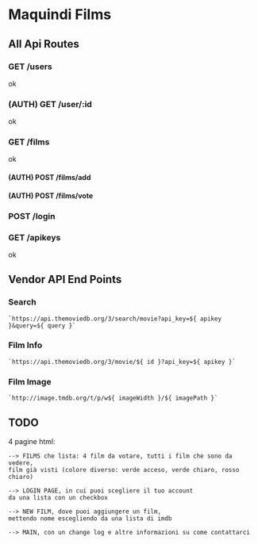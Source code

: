 # Maquindi Films

## All Api Routes

### GET /users

ok

### (AUTH) GET /user/:id

ok

### GET /films

ok

#### (AUTH) POST /films/add

#### (AUTH) POST /films/vote

### POST /login

### GET /apikeys

ok

## Vendor API End Points

### Search

	`https://api.themoviedb.org/3/search/movie?api_key=${ apikey }&query=${ query }`

### Film Info

	`https://api.themoviedb.org/3/movie/${ id }?api_key=${ apikey }`

### Film Image

	`http://image.tmdb.org/t/p/w${ imageWidth }/${ imagePath }`

	

## TODO

4 pagine html:

	--> FILMS che lista: 4 film da votare, tutti i film che sono da vedere,
	film già visti (colore diverso: verde acceso, verde chiaro, rosso chiaro)

	--> LOGIN PAGE, in cui puoi scegliere il tuo account
	da una lista con un checkbox

	--> NEW FILM, dove puoi aggiungere un film,
	mettendo nome escegliendo da una lista di imdb

	--> MAIN, con un change log e altre informazioni su come contattarci
